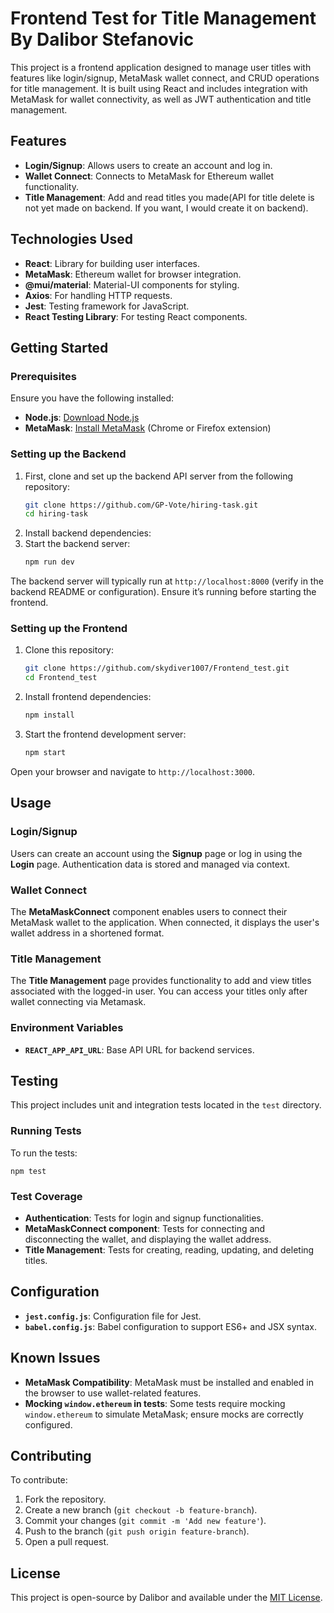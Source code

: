 # Frontend Test for Title Management By Dalibor Stefanovic

This project is a frontend application designed to manage user titles with features like login/signup, MetaMask wallet connect, and CRUD operations for title management. It is built using React and includes integration with MetaMask for wallet connectivity, as well as JWT authentication and title management.

## Features

- **Login/Signup**: Allows users to create an account and log in.
- **Wallet Connect**: Connects to MetaMask for Ethereum wallet functionality.
- **Title Management**: Add and read titles you made(API for title delete is not yet made on backend. If you want, I would create it on backend).

## Technologies Used

- **React**: Library for building user interfaces.
- **MetaMask**: Ethereum wallet for browser integration.
- **@mui/material**: Material-UI components for styling.
- **Axios**: For handling HTTP requests.
- **Jest**: Testing framework for JavaScript.
- **React Testing Library**: For testing React components.

## Getting Started

### Prerequisites

Ensure you have the following installed:

- **Node.js**: [Download Node.js](https://nodejs.org/)
- **MetaMask**: [Install MetaMask](https://metamask.io/) (Chrome or Firefox extension)

### Setting up the Backend

1. First, clone and set up the backend API server from the following repository:
   ```bash
   git clone https://github.com/GP-Vote/hiring-task.git   
   cd hiring-task

2. Install backend dependencies:
3. Start the backend server:
   ```bash
   npm run dev

The backend server will typically run at `http://localhost:8000` (verify in the backend README or configuration). Ensure it’s running before starting the frontend.

### Setting up the Frontend

1. Clone this repository:
   ```bash
   git clone https://github.com/skydiver1007/Frontend_test.git  
   cd Frontend_test

2. Install frontend dependencies:
   ```bash
   npm install

3. Start the frontend development server:
   ```bash
   npm start

Open your browser and navigate to `http://localhost:3000`.

## Usage

### Login/Signup

Users can create an account using the **Signup** page or log in using the **Login** page. Authentication data is stored and managed via context.

### Wallet Connect

The **MetaMaskConnect** component enables users to connect their MetaMask wallet to the application. When connected, it displays the user's wallet address in a shortened format.

### Title Management

The **Title Management** page provides functionality to add and view titles associated with the logged-in user. You can access your titles only after wallet connecting via Metamask.

### Environment Variables

- **`REACT_APP_API_URL`**: Base API URL for backend services.

## Testing

This project includes unit and integration tests located in the `test` directory.

### Running Tests

To run the tests:  

`npm test`  


### Test Coverage

- **Authentication**: Tests for login and signup functionalities.
- **MetaMaskConnect component**: Tests for connecting and disconnecting the wallet, and displaying the wallet address.
- **Title Management**: Tests for creating, reading, updating, and deleting titles.

## Configuration

- **`jest.config.js`**: Configuration file for Jest.
- **`babel.config.js`**: Babel configuration to support ES6+ and JSX syntax.

## Known Issues

- **MetaMask Compatibility**: MetaMask must be installed and enabled in the browser to use wallet-related features.
- **Mocking `window.ethereum` in tests**: Some tests require mocking `window.ethereum` to simulate MetaMask; ensure mocks are correctly configured.

## Contributing

To contribute:

1. Fork the repository.
2. Create a new branch (`git checkout -b feature-branch`).
3. Commit your changes (`git commit -m 'Add new feature'`).
4. Push to the branch (`git push origin feature-branch`).
5. Open a pull request.

## License

This project is open-source by Dalibor and available under the [MIT License](LICENSE).
